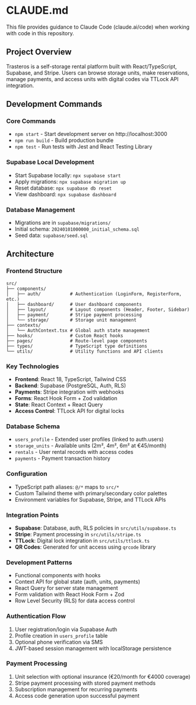 # CLAUDE.md

This file provides guidance to Claude Code (claude.ai/code) when working with code in this repository.

## Project Overview

Trasteros is a self-storage rental platform built with React/TypeScript, Supabase, and Stripe. Users can browse storage units, make reservations, manage payments, and access units with digital codes via TTLock API integration.

## Development Commands

### Core Commands
- `npm start` - Start development server on http://localhost:3000
- `npm run build` - Build production bundle
- `npm test` - Run tests with Jest and React Testing Library

### Supabase Local Development
- Start Supabase locally: `npx supabase start`
- Apply migrations: `npx supabase migration up`
- Reset database: `npx supabase db reset`
- View dashboard: `npx supabase dashboard`

### Database Management
- Migrations are in `supabase/migrations/`
- Initial schema: `20240101000000_initial_schema.sql`
- Seed data: `supabase/seed.sql`

## Architecture

### Frontend Structure
```
src/
├── components/
│   ├── auth/           # Authentication (LoginForm, RegisterForm, etc.)
│   ├── dashboard/      # User dashboard components
│   ├── layout/         # Layout components (Header, Footer, Sidebar)
│   ├── payment/        # Stripe payment processing
│   └── storage/        # Storage unit management
├── contexts/
│   └── AuthContext.tsx # Global auth state management
├── hooks/              # Custom React hooks
├── pages/              # Route-level page components
├── types/              # TypeScript type definitions
└── utils/              # Utility functions and API clients
```

### Key Technologies
- **Frontend**: React 18, TypeScript, Tailwind CSS
- **Backend**: Supabase (PostgreSQL, Auth, RLS)
- **Payments**: Stripe integration with webhooks
- **Forms**: React Hook Form + Zod validation
- **State**: React Context + React Query
- **Access Control**: TTLock API for digital locks

### Database Schema
- `users_profile` - Extended user profiles (linked to auth.users)
- `storage_units` - Available units (2m², 4m², 6m² at €45/month)
- `rentals` - User rental records with access codes
- `payments` - Payment transaction history

### Configuration
- TypeScript path aliases: `@/*` maps to `src/*`
- Custom Tailwind theme with primary/secondary color palettes
- Environment variables for Supabase, Stripe, and TTLock APIs

### Integration Points
- **Supabase**: Database, auth, RLS policies in `src/utils/supabase.ts`
- **Stripe**: Payment processing in `src/utils/stripe.ts`
- **TTLock**: Digital lock integration in `src/utils/ttlock.ts`
- **QR Codes**: Generated for unit access using `qrcode` library

### Development Patterns
- Functional components with hooks
- Context API for global state (auth, units, payments)
- React Query for server state management
- Form validation with React Hook Form + Zod
- Row Level Security (RLS) for data access control

### Authentication Flow
1. User registration/login via Supabase Auth
2. Profile creation in `users_profile` table
3. Optional phone verification via SMS
4. JWT-based session management with localStorage persistence

### Payment Processing
1. Unit selection with optional insurance (€20/month for €4000 coverage)
2. Stripe payment processing with stored payment methods
3. Subscription management for recurring payments
4. Access code generation upon successful payment